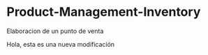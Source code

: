 # Product-Management-Inventory

<p>Elaboracion de un punto de venta </p>

<p> Hola, esta es una nueva modificación </p>
